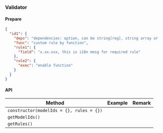 ### Validator

#### Prepare
```json
{
  "id1": {
    "deps": "dependencies: option, can be string[reg], string array or object",
    "func": "custom rule by function",
    "rule1": {
      "field": "x.xx.xxx, this is i18n mesg for required rule"
    },
    "rule2": {
      "exec": "enable function"
    }
  }
}
```

#### API
| Method | Example | Remark |
| -- | -- | -- |
| `constructor(modelIds = {}, rules = {})` | | |
| `getModelIds()` | | |
| `getRules()` | | |
